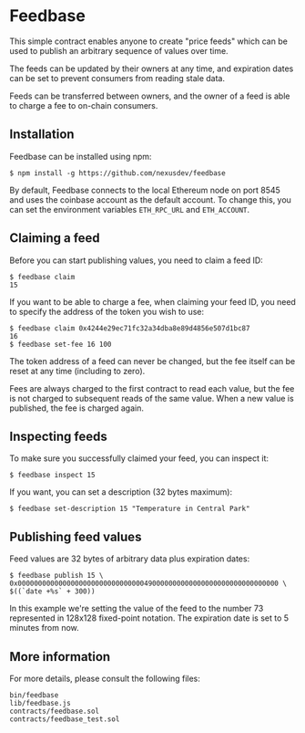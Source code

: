 Feedbase
========

This simple contract enables anyone to create "price feeds" which can
be used to publish an arbitrary sequence of values over time.

The feeds can be updated by their owners at any time, and expiration
dates can be set to prevent consumers from reading stale data.

Feeds can be transferred between owners, and the owner of a feed is
able to charge a fee to on-chain consumers.


Installation
------------

Feedbase can be installed using npm:

    $ npm install -g https://github.com/nexusdev/feedbase

By default, Feedbase connects to the local Ethereum node on port 8545
and uses the coinbase account as the default account.  To change this,
you can set the environment variables `ETH_RPC_URL` and `ETH_ACCOUNT`.


Claiming a feed
---------------

Before you can start publishing values, you need to claim a feed ID:

    $ feedbase claim
    15

If you want to be able to charge a fee, when claiming your feed ID,
you need to specify the address of the token you wish to use:

    $ feedbase claim 0x4244e29ec71fc32a34dba8e89d4856e507d1bc87
    16
    $ feedbase set-fee 16 100

The token address of a feed can never be changed, but the fee itself
can be reset at any time (including to zero).

Fees are always charged to the first contract to read each value,
but the fee is not charged to subsequent reads of the same value.
When a new value is published, the fee is charged again.


Inspecting feeds
----------------

To make sure you successfully claimed your feed, you can inspect it:

    $ feedbase inspect 15

If you want, you can set a description (32 bytes maximum):

    $ feedbase set-description 15 "Temperature in Central Park"


Publishing feed values
----------------------

Feed values are 32 bytes of arbitrary data plus expiration dates:

    $ feedbase publish 15 \
    0x0000000000000000000000000000000490000000000000000000000000000000 \
    $((`date +%s` + 300))

In this example we're setting the value of the feed to the number 73
represented in 128x128 fixed-point notation.  The expiration date is
set to 5 minutes from now.


More information
----------------

For more details, please consult the following files:

    bin/feedbase
    lib/feedbase.js
    contracts/feedbase.sol
    contracts/feedbase_test.sol
